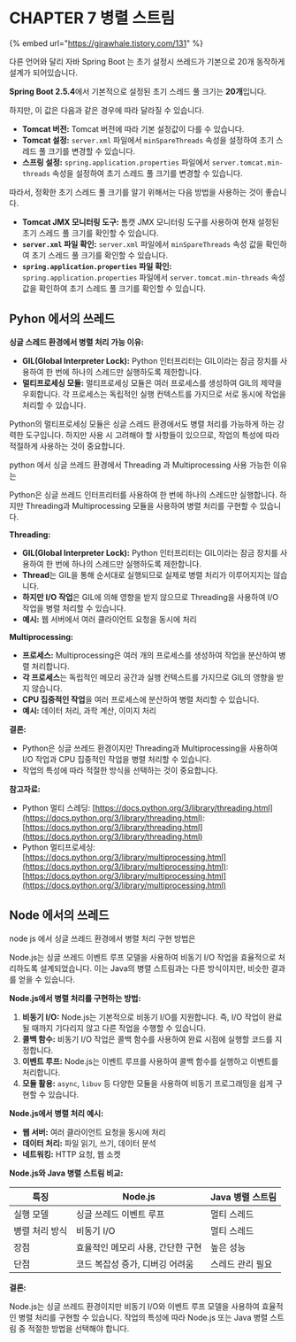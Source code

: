 # CHAPTER 7 병렬 스트림



{% embed url="https://girawhale.tistory.com/131" %}

다른 언어와 달리 자바 Spring Boot 는 초기 설정시 쓰레드가 기본으로 20개 동작하게 설계가 되어있습니다.



**Spring Boot 2.5.4**에서 기본적으로 설정된 초기 스레드 풀 크기는 **20개**입니다.

하지만, 이 값은 다음과 같은 경우에 따라 달라질 수 있습니다.

* **Tomcat 버전:** Tomcat 버전에 따라 기본 설정값이 다를 수 있습니다.
* **Tomcat 설정:** `server.xml` 파일에서 `minSpareThreads` 속성을 설정하여 초기 스레드 풀 크기를 변경할 수 있습니다.
* **스프링 설정:** `spring.application.properties` 파일에서 `server.tomcat.min-threads` 속성을 설정하여 초기 스레드 풀 크기를 변경할 수 있습니다.

따라서, 정확한 초기 스레드 풀 크기를 알기 위해서는 다음 방법을 사용하는 것이 좋습니다.

* **Tomcat JMX 모니터링 도구:** 톰캣 JMX 모니터링 도구를 사용하여 현재 설정된 초기 스레드 풀 크기를 확인할 수 있습니다.
* **`server.xml` 파일 확인:** `server.xml` 파일에서 `minSpareThreads` 속성 값을 확인하여 초기 스레드 풀 크기를 확인할 수 있습니다.
* **`spring.application.properties` 파일 확인:** `spring.application.properties` 파일에서 `server.tomcat.min-threads` 속성 값을 확인하여 초기 스레드 풀 크기를 확인할 수 있습니다.



## Pyhon 에서의 쓰레드&#x20;

**싱글 스레드 환경에서 병렬 처리 가능 이유:**

* **GIL(Global Interpreter Lock):** Python 인터프리터는 GIL이라는 잠금 장치를 사용하여 한 번에 하나의 스레드만 실행하도록 제한합니다.
* **멀티프로세싱 모듈:** 멀티프로세싱 모듈은 여러 프로세스를 생성하여 GIL의 제약을 우회합니다. 각 프로세스는 독립적인 실행 컨텍스트를 가지므로 서로 동시에 작업을 처리할 수 있습니다.

Python의 멀티프로세싱 모듈은 싱글 스레드 환경에서도 병렬 처리를 가능하게 하는 강력한 도구입니다. 하지만 사용 시 고려해야 할 사항들이 있으므로, 작업의 특성에 따라 적절하게 사용하는 것이 중요합니다.



python 에서 싱글 쓰레드 환경에서 Threading 과 Multiprocessing 사용 가능한 이유는

Python은 싱글 쓰레드 인터프리터를 사용하여 한 번에 하나의 스레드만 실행합니다. 하지만 Threading과 Multiprocessing 모듈을 사용하여 병렬 처리를 구현할 수 있습니다.

**Threading:**

* **GIL(Global Interpreter Lock):** Python 인터프리터는 GIL이라는 잠금 장치를 사용하여 한 번에 하나의 스레드만 실행하도록 제한합니다.
* **Thread**는 GIL을 통해 순서대로 실행되므로 실제로 병렬 처리가 이루어지지는 않습니다.
* **하지만 I/O 작업**은 GIL에 의해 영향을 받지 않으므로 Threading을 사용하여 I/O 작업을 병렬 처리할 수 있습니다.
* **예시:** 웹 서버에서 여러 클라이언트 요청을 동시에 처리

**Multiprocessing:**

* **프로세스:** Multiprocessing은 여러 개의 프로세스를 생성하여 작업을 분산하여 병렬 처리합니다.
* **각 프로세스**는 독립적인 메모리 공간과 실행 컨텍스트를 가지므로 GIL의 영향을 받지 않습니다.
* **CPU 집중적인 작업**을 여러 프로세스에 분산하여 병렬 처리할 수 있습니다.
* **예시:** 데이터 처리, 과학 계산, 이미지 처리

**결론:**

* Python은 싱글 쓰레드 환경이지만 Threading과 Multiprocessing을 사용하여 I/O 작업과 CPU 집중적인 작업을 병렬 처리할 수 있습니다.
* 작업의 특성에 따라 적절한 방식을 선택하는 것이 중요합니다.

**참고자료:**

* Python 멀티 스레딩: [https://docs.python.org/3/library/threading.html](https://docs.python.org/3/library/threading.html): [https://docs.python.org/3/library/threading.html](https://docs.python.org/3/library/threading.html)
* Python 멀티프로세싱: [https://docs.python.org/3/library/multiprocessing.html](https://docs.python.org/3/library/multiprocessing.html): [https://docs.python.org/3/library/multiprocessing.html](https://docs.python.org/3/library/multiprocessing.html)



## Node 에서의 쓰레드

node js 에서 싱글 쓰레드 환경에서 병렬 처리 구현 방법은&#x20;

Node.js는 싱글 쓰레드 이벤트 루프 모델을 사용하여 비동기 I/O 작업을 효율적으로 처리하도록 설계되었습니다. 이는 Java의 병렬 스트림과는 다른 방식이지만, 비슷한 결과를 얻을 수 있습니다.

**Node.js에서 병렬 처리를 구현하는 방법:**

1. **비동기 I/O:** Node.js는 기본적으로 비동기 I/O를 지원합니다. 즉, I/O 작업이 완료될 때까지 기다리지 않고 다른 작업을 수행할 수 있습니다.
2. **콜백 함수:** 비동기 I/O 작업은 콜백 함수를 사용하여 완료 시점에 실행할 코드를 지정합니다.
3. **이벤트 루프:** Node.js는 이벤트 루프를 사용하여 콜백 함수를 실행하고 이벤트를 처리합니다.
4. **모듈 활용:** `async`, `libuv` 등 다양한 모듈을 사용하여 비동기 프로그래밍을 쉽게 구현할 수 있습니다.

**Node.js에서 병렬 처리 예시:**

* **웹 서버:** 여러 클라이언트 요청을 동시에 처리
* **데이터 처리:** 파일 읽기, 쓰기, 데이터 분석
* **네트워킹:** HTTP 요청, 웹 소켓

**Node.js와 Java 병렬 스트림 비교:**

| 특징       | Node.js             | Java 병렬 스트림 |
| -------- | ------------------- | ----------- |
| 실행 모델    | 싱글 쓰레드 이벤트 루프       | 멀티 스레드      |
| 병렬 처리 방식 | 비동기 I/O             | 멀티 스레드      |
| 장점       | 효율적인 메모리 사용, 간단한 구현 | 높은 성능       |
| 단점       | 코드 복잡성 증가, 디버깅 어려움  | 스레드 관리 필요   |

**결론:**

Node.js는 싱글 쓰레드 환경이지만 비동기 I/O와 이벤트 루프 모델을 사용하여 효율적인 병렬 처리를 구현할 수 있습니다. 작업의 특성에 따라 Node.js 또는 Java 병렬 스트림 중 적절한 방법을 선택해야 합니다.
